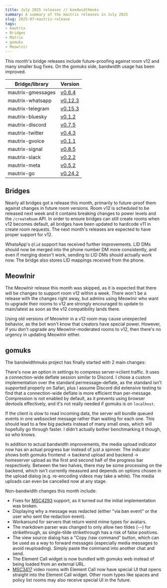 ```yaml
---
title: July 2025 releases // bandwidthmuks
summary: A summary of the mautrix releases in July 2025
slug: 2025-07-mautrix-release
tags:
- mautrix
- Bridges
- Matrix
- gomuks
- Meowlnir
---
```

This month's bridge releases include future-proofing against room v12 and many
smaller bug fixes. On the gomuks side, bandwidth usage has been improved.

| Bridge/library    | Version                                                          |
|-------------------|------------------------------------------------------------------|
| mautrix-gmessages | [v0.6.4](https://github.com/mautrix/gmessages/releases/v0.6.4)   |
| mautrix-whatsapp  | [v0.12.3](https://github.com/mautrix/whatsapp/releases/v0.12.3)  |
| mautrix-telegram  | [v0.15.3](https://github.com/mautrix/telegram/releases/v0.15.3)  |
| mautrix-bluesky   | [v0.1.2](https://github.com/mautrix/bluesky/releases/v0.1.2)     |
| mautrix-discord   | [v0.7.5](https://github.com/mautrix/discord/releases/v0.7.5)     |
| mautrix-twitter   | [v0.4.3](https://github.com/mautrix/twitter/releases/v0.4.3)     |
| mautrix-gvoice    | [v0.1.1](https://github.com/mautrix/gvoice/releases/v0.1.1)      |
| mautrix-signal    | [v0.8.5](https://github.com/mautrix/signal/releases/v0.8.5)      |
| mautrix-slack     | [v0.2.2](https://github.com/mautrix/slack/releases/v0.2.2)       |
| mautrix-meta      | [v0.5.2](https://github.com/mautrix/meta/releases/v0.5.2)        |
| mautrix-go        | [v0.24.2](https://github.com/mautrix/go/releases/v0.24.2)        |

## Bridges
Nearly all bridges got a release this month, primarily to future-proof them
against changes in future room versions. Room v12 is scheduled to be released
next week and it contains breaking changes to power levels and the `/createRoom`
API. In order to ensure bridges can still create rooms when v12 becomes default,
all bridges have been updated to hardcode v11 in create room requests. The next
month's releases are expected to have proper support for v12.

WhatsApp's `@lid` support has received further improvements. LID DMs should now
be merged into the phone number DM more consistently, and even if merging doesn't
work, sending to LID DMs should actually work now. The bridge also stores LID
mappings received from the phone.

## Meowlnir
The Meowlnir release this month was skipped, as it is expected that there will
be changes to support room v12 within a week. There won't be a release with the
changes right away, but admins using Meowlnir who want to upgrade their rooms
to v12 are strongly encouraged to update to main/latest as soon as the v12
compatibility lands there.

Using old versions of Meowlnir in a v12 room may cause unexpected behavior, as
the bot won't know that creators have special power. However, if you don't
upgrade any Meowlnir-moderated rooms to v12, then there's no urgency in updating
Meowlnir either.

## gomuks
The bandwidthmuks project has finally started with 2 main changes:

There's now an option in settings to compress server->client traffic. It uses a
connection-wide deflate session similar to Discord. I chose a custom implementation
over the standard permessage-deflate, as the standard isn't supported properly on
Safari, plus I assume Discord did extensive testing to find that a connection-wide
deflate is more efficient than per-message. Compression is not enabled by default,
as it prevents using browser devtools effectively, and it's not really needed if
gomuks is on `localhost`.

If the client is slow to read incoming data, the server will bundle queued events
in one websocket message rather than waiting for each one. This should lead to
a few big packets instead of many small ones, which will hopefully go through
faster. I didn't actually bother benchmarking it though, so who knows.

In addition to actual bandwidth improvements, the media upload indicator now has
an actual progress bar instead of just a spinner. The indicator shows both gomuks
frontend -> backend upload and backend -> homeserver upload as the first and
second half of the progress bar respectively. Between the two halves, there may
be some processing on the backend, which isn't currently measured and depends on
options chosen in the upload dialog (e.g. re-encoding videos may take a while).
The media uploads can even be cancelled now at any stage.

Non-bandwidth changes this month include:

* Fixes for [MSC4293] support, as it turned out the initial implementation was
  broken.
* Displaying why a message was redacted (either "via ban event" or the user who
  sent the redaction event).
* Workaround for servers that return weird mime types for avatars.
* The markdown parser was changed to only allow two tildes (`~~`) for
  strikethrough, as single-tilde strikethrough has a risk of false positives.
* The view source dialog has a "Copy /raw command" button, which can be used
  as a way to forward messages (especially media messages to avoid reuploading).
  Simply paste the command into another chat and send.
* The Element Call widget is now bundled with gomuks web instead of being loaded
  from an external URL.
* [MSC3417] video rooms with Element Call now have special UI that opens straight
  into the Element Call widget. Other room types like spaces and policy list
  rooms may also receive special UI in the future.

[MSC4293]: https://github.com/matrix-org/matrix-spec-proposals/pull/4293
[MSC3417]: https://github.com/matrix-org/matrix-spec-proposals/pull/3417
